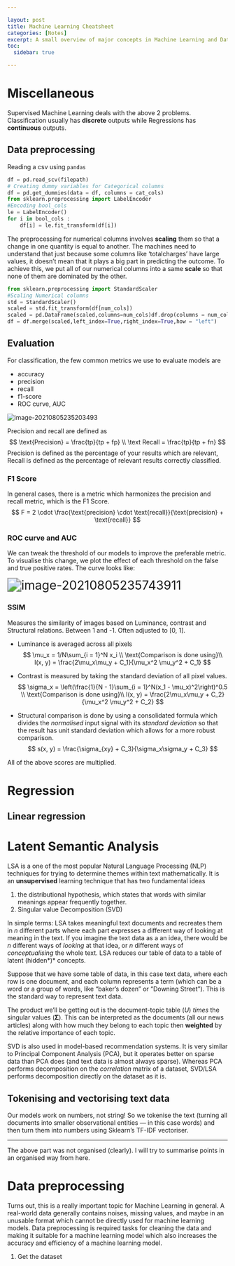 ```yaml
---

layout: post
title: Machine Learning Cheatsheet
categories: [Notes]
excerpt: A small overview of major concepts in Machine Learning and Data Science
toc: 
  sidebar: true

---
```


# Miscellaneous

Supervised Machine Learning deals with the above 2 problems. Classification usually has **discrete** outputs while Regressions has **continuous** outputs.

## Data preprocessing

Reading a csv using `pandas`

```python
df = pd.read_scv(filepath)
# Creating dummy variables for Categorical columns
df = pd.get_dummies(data = df, columns = cat_cols)
from sklearn.preprocessing import LabelEncoder
#Encoding bool_cols
le = LabelEncoder()
for i in bool_cols :
    df[i] = le.fit_transform(df[i])
```

The preprocessing for numerical columns involves **scaling** them so that a change in one quantity is equal to another. The machines need to understand that just because some columns like ‘totalcharges’  have large values, it doesn’t mean that it plays a big part in  predicting the outcome. To achieve this, we put all of our numerical  columns into a same **scale** so that none of them are dominated by the other.

```python
from sklearn.preprocessing import StandardScaler
#Scaling Numerical columns
std = StandardScaler()
scaled = std.fit_transform(df[num_cols])
scaled = pd.DataFrame(scaled,columns=num_cols)df.drop(columns = num_cols,axis = 1, inplace= True)
df = df.merge(scaled,left_index=True,right_index=True,how = "left")
```

## Evaluation

For classification, the few common metrics we use to evaluate models are

- accuracy
- precision
- recall
- f1-score
- ROC curve, AUC

![image-20210805235203493](/assets/img/ML/image-20210805235203493.png)

Precision and recall are defined as 
$$
\text{Precision} = \frac{tp}{tp + fp} \\
\text Recall = \frac{tp}{tp + fn}
$$
Precision is defined as the percentage of your results which are relevant,
Recall is defined as the percentage of relevant results correctly classified.

### F1 Score

In general cases, there is a metric which harmonizes the precision and recall metric, which is the F1 Score.
$$
F = 2 \cdot \frac{\text{precision} \cdot \text{recall}}{\text{precision} + \text{recall}}
$$

### ROC curve and AUC

We can tweak the threshold of our models to improve the preferable metric.  To visualise this change, we plot the effect of each threshold on the false and true positive rates. The curve looks like:

<img src="/assets/img/ML/image-20210805235743911.png" alt="image-20210805235743911" style="zoom:200%;" />

### SSIM

Measures the similarity of images based on Luminance, contrast and Structural relations. Between 1 and -1. Often adjusted to [0, 1].

- Luminance is averaged across all pixels
  $$
  \mu_x = 1/N\sum_{i = 1}^N x_i \\
  \text{Comparison is done using}\\
  l(x, y) = \frac{2\mu_x\mu_y + C_1}{\mu_x^2 \mu_y^2 + C_1}
  $$

- Contrast is measured by taking the standard deviation of all pixel values.
  $$
  \sigma_x = \left(\frac{1}{N - 1}\sum_{i = 1}^N(x_1 - \mu_x)^2\right)^0.5 \\
  \text{Comparison is done using}\\
  l(x, y) = \frac{2\mu_x\mu_y + C_2}{\mu_x^2 \mu_y^2 + C_2}
  $$

- Structural comparison is done by using a consolidated formula which divides the *normalised* input signal with its *standard deviation* so that the result has unit standard deviation which allows for a more robust comparison.
  $$
  s(x, y) = \frac{\sigma_{xy} + C_3}{\sigma_x\sigma_y + C_3}
  $$

All of the above scores are multiplied.

# Regression

## Linear regression

# Latent Semantic Analysis

LSA is a one of the most popular Natural Language Processing (NLP) techniques for trying to determine themes within text mathematically. It is an **unsupervised** learning technique that has two fundamental ideas

1. the distributional hypothesis, which states that words with similar meanings appear frequently together.
2. Singular value Decomposition (SVD) 

In simple terms: LSA takes meaningful text documents and recreates them in *n* different parts where each part expresses a different way of looking at meaning in the text. If you imagine the text data as a an idea, there  would be *n* different ways of *looking* at that idea, or *n* different ways of *conceptualising* the whole text. LSA reduces our table of data to a table of latent (hidden*)* concepts.

Suppose that we have some table of data, in this case text data, where  each row is one document, and each column represents a term (which can  be a word or a group of words, like “baker’s dozen” or “Downing  Street”). This is the standard way to represent text data.

The product we’ll be getting out is the document-topic table (*U*) *times* the singular values (𝚺). This can be interpreted as the documents (all our news articles) along with how much they belong to each topic then **weighted** by the relative importance of each topic.

SVD is also used in model-based recommendation systems. It is very  similar to Principal Component Analysis (PCA), but it operates better on sparse data than PCA does (and text data is almost always sparse).  Whereas PCA performs decomposition on the *correlation* matrix of a dataset, SVD/LSA performs decomposition directly on the dataset as it is.

## Tokenising and vectorising text data

Our models work on numbers, not string! So we tokenise the text (turning  all documents into smaller observational entities — in this case words)  and then turn them into numbers using Sklearn’s TF-IDF vectoriser.



---

The above part was not organised (clearly). I will try to summarise points in an organised way from here.

# Data preprocessing

Turns out, this is a really important topic for Machine Learning in general. A real-world data generally contains noises, missing values, and maybe  in an unusable format which cannot be directly used for machine learning models. Data preprocessing is required tasks for cleaning the data and  making it suitable for a machine learning model which also increases the accuracy and efficiency of a machine learning model. 

1. Get the dataset
